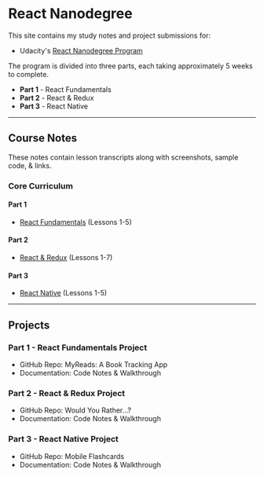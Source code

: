 <!-- markdownlint-disable MD022 MD024 MD032 -->
# React Nanodegree
This site contains my study notes and project submissions for:
- Udacity's [React Nanodegree Program](https://www.udacity.com/course/react-nanodegree--nd019)

The program is divided into three parts, each taking approximately 5 weeks to complete.

- **Part 1** - React Fundamentals
- **Part 2** - React & Redux
- **Part 3** - React Native

---

## Course Notes
These notes contain lesson transcripts along with screenshots, sample code, & links.

### Core Curriculum

#### Part 1
- [React Fundamentals](course-notes/react-fundamentals.html) (Lessons 1-5)

#### Part 2
- [React & Redux](course-notes/react-redux.md) (Lessons 1-7)

#### Part 3
- [React Native](course-notes/react-native.md) (Lessons 1-5)

---

## Projects

### Part 1 - React Fundamentals Project
- GitHub Repo: MyReads: A Book Tracking App
- Documentation: Code Notes & Walkthrough

### Part 2 - React & Redux Project
- GitHub Repo: Would You Rather...?
- Documentation: Code Notes & Walkthrough

### Part 3 - React Native Project
- GitHub Repo: Mobile Flashcards
- Documentation: Code Notes & Walkthrough

